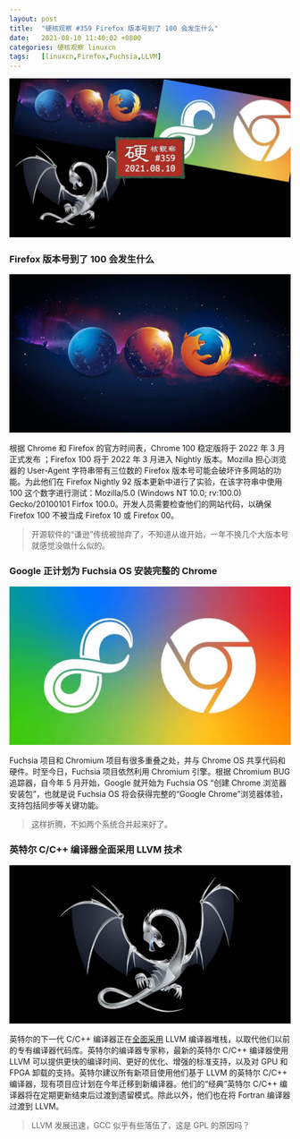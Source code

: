 ```yaml
---
layout: post
title:	"硬核观察 #359 Firefox 版本号到了 100 会发生什么"
date:	2021-08-10 11:40:02 +0800 
categories:	硬核观察 linuxcn 
tags:	[linuxcn,Firefox,Fuchsia,LLVM]
---
```



![](/Asserts/Images/album/202108/10/113856s4ooooz89orasobo.jpg)


### Firefox 版本号到了 100 会发生什么


![](/Asserts/Images/album/202108/10/113909gqntpz1xu1pn4t61.jpg)


根据 Chrome 和 Firefox 的官方时间表，Chrome 100 稳定版将于 2022 年 3 月正式发布 ；Firefox 100 将于 2022 年 3 月进入 Nightly 版本。Mozilla 担心浏览器的 User-Agent 字符串带有三位数的 Firefox 版本号可能会破坏许多网站的功能。为此他们在 Firefox Nightly 92 版本更新中进行了实验，在该字符串中使用 100 这个数字进行测试：Mozilla/5.0 (Windows NT 10.0; rv:100.0) Gecko/20100101 Firfox 100.0。开发人员需要检查他们的网站代码，以确保 Firefox 100 不被当成 Firefox 10 或 Firefox 00。



> 
> 开源软件的“谦逊”传统被抛弃了，不知道从谁开始，一年不换几个大版本号就感觉没做什么似的。
> 
> 
> 


### Google 正计划为 Fuchsia OS 安装完整的 Chrome


![](/Asserts/Images/album/202108/10/113931rtnyynztt94yyqtn.jpg)


Fuchsia 项目和 Chromium 项目有很多重叠之处，并与 Chrome OS 共享代码和硬件。时至今日，Fuchsia 项目依然利用 Chromium 引擎。根据 Chromium BUG 追踪器，自今年 5 月开始，Google 就开始为 Fuchsia OS “创建 Chrome 浏览器安装包”，也就是说 Fuchsia OS 将会获得完整的“Google Chrome”浏览器体验，支持包括同步等关键功能。



> 
> 这样折腾，不如两个系统合并起来好了。
> 
> 
> 


### 英特尔 C/C++ 编译器全面采用 LLVM 技术


![](/Asserts/Images/album/202108/10/113946sddd1lfdx0puw05u.jpg)


英特尔的下一代 C/C++ 编译器正在[全面采用](https://software.intel.com/content/www/us/en/develop/blogs/adoption-of-llvm-complete-icx.html) LLVM 编译器堆栈，以取代他们以前的专有编译器代码库。英特尔的编译器专家称，最新的英特尔 C/C++ 编译器使用 LLVM 可以提供更快的编译时间、更好的优化、增强的标准支持，以及对 GPU 和 FPGA 卸载的支持。英特尔建议所有新项目使用他们基于 LLVM 的英特尔 C/C++ 编译器，现有项目应计划在今年迁移到新编译器。他们的“经典”英特尔 C/C++ 编译器将在定期更新结束后过渡到遗留模式。除此以外，他们也在将 Fortran 编译器过渡到 LLVM。



> 
> LLVM 发展迅速，GCC 似乎有些落伍了，这是 GPL 的原因吗？
> 
> 
>
